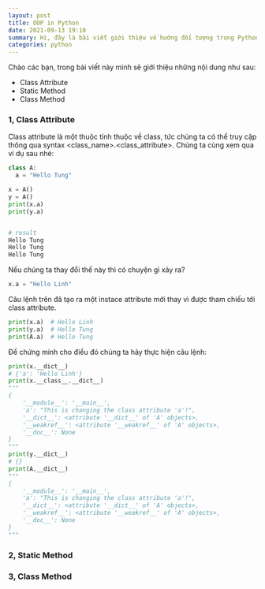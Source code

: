```yaml
---
layout: post
title: OOP in Python
date: 2021-09-13 19:10
summary: Hi, đây là bài viết giới thiệu về hướng đối tượng trong Python
categories: python
---
```


Chào các bạn, trong bài viết này mình sẽ giới thiệu những nội dung như sau:
* Class Attribute
* Static Method
* Class Method

### 1, Class Attribute
Class attribute là một thuộc tính thuộc về class, tức chúng ta có thể truy cập thông qua syntax <class_name>.<class_attribute>. Chúng ta cùng xem qua ví dụ sau nhé:

```python
class A:
  a = "Hello Tung"

x = A()
y = A()
print(x.a)
print(y.a)


# result
Hello Tung
Hello Tung
Hello Tung
```
Nếu chúng ta thay đổi thế này thì có chuyện gì xảy ra?

```python
x.a = "Hello Linh"
```
Câu lệnh trên đã tạo ra một instace attribute mới thay vì được tham chiếu tới class attribute.

```python
print(x.a)  # Hello Linh
print(y.a)  # Hello Tung
print(A.a)  # Hello Tung
```

Để chứng minh cho điều đó chúng ta hãy thực hiện câu lệnh:

```python
print(x.__dict__)
# {'a': 'Hello Linh'}
print(x.__class__.__dict__)
"""
{
    '__module__': '__main__',
    'a': "This is changing the class attribute 'a'!",
    '__dict__': <attribute '__dict__' of 'A' objects>,
    '__weakref__': <attribute '__weakref__' of 'A' objects>,
    '__doc__': None
}
"""
print(y.__dict__)
# {}
print(A.__dict__)
"""
{
    '__module__': '__main__',
    'a': "This is changing the class attribute 'a'!",
    '__dict__': <attribute '__dict__' of 'A' objects>,
    '__weakref__': <attribute '__weakref__' of 'A' objects>,
    '__doc__': None
}
"""
```

### 2, Static Method
### 3, Class Method